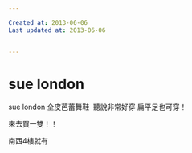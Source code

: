 ```yaml
---

Created at: 2013-06-06
Last updated at: 2013-06-06


---
```


# sue london


sue london 全皮芭蕾舞鞋 
聽說非常好穿
扁平足也可穿！

來去買一雙！！

南西4樓就有

